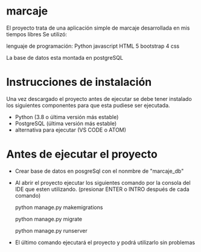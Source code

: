 # marcaje
El proyecto trata de una aplicación simple de marcaje desarrollada en mis tiempos libres
Se utilizó:

lenguaje de programación: Python
javascript
HTML 5
bootstrap 4
css

La base de datos esta montada en postgreSQL

# Instrucciones de instalación

Una vez descargado el proyecto antes de ejecutar se debe tener instalado los siguientes componentes para que esta pudiese ser ejecutada.

- Python (3.8 o última versión más estable)
- PostgreSQL (última versión más estable)
- alternativa para ejecutar (VS CODE o ATOM)

# Antes de ejecutar el proyecto

- Crear base de datos en posgreSql con el nonmbre de "marcaje_db"
- Al abrir el proyecto ejecutar los siguientes comando por la consola del IDE que esten utilizando. (presionar ENTER o INTRO después de cada comando)

  python manage.py makemigrations
  
  python manage.py migrate
  
  python manage.py runserver
  
  
 - El último comando ejecutará el proyecto y podrá utilizarlo sin problemas
